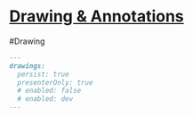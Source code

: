 # [Drawing & Annotations](https://sli.dev/features/drawing.html)

#Drawing 

```md
---
drawings:
  persist: true
  presenterOnly: true
  # enabled: false
  # enabled: dev
---
```